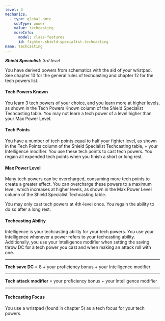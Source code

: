 ```yaml
---
level: 3
mechanics:
  - type: global-note
    subType: power
    value: techcasting
    moreInfo:
      model: class-features
      id: fighter.shield-specialist.techcasting
name: techcasting
---
```

_**Shield Specialist:** 3rd level_
You have derived powers from schematics with the aid of your wristpad. See chapter 10 for the general rules of techcasting and chapter 12 for the tech powers list.
#### Tech Powers Known
You learn 3 tech powers of your choice, and you learn more at higher levels, as shown in the Tech Powers Known column of the Shield Specialist Techcasting table. You may not learn a tech power of a level higher than your Max Power Level.
#### Tech Points
You have a number of tech points equal to half your fighter level, as shown in the Tech Points column of the Shield Specialist Techcasting table, + your Intelligence modifier. You use these tech points to cast tech powers. You regain all expended tech points when you finish a short or long rest.
#### Max Power Level
Many tech powers can be overcharged, consuming more tech points to create a greater effect. You can overcharge these powers to a maximum level, which increases at higher levels, as shown in the Max Power Level column of the Shield Specialist Techcasting table.
You may only cast tech powers at 4th-level once. You regain the ability to do so after a long rest.
#### Techcasting Ability
Intelligence is your techcasting ability for your tech powers. You use your Intelligence whenever a power refers to your techcasting ability. Additionally, you use your Intelligence modifier when setting the saving throw DC for a tech power you cast and when making an attack roll with one.
___
**Tech save DC** = 8 + your proficiency bonus + your Intelligence modifier
___
**Tech attack modifier** = your proficiency bonus + your Intelligence modifier
___
#### Techcasting Focus
You use a wristpad (found in chapter 5) as a tech focus for your tech powers.